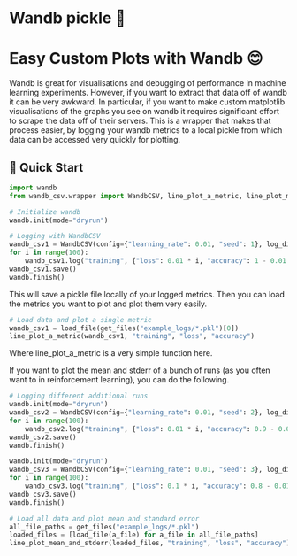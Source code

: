 # Wandb pickle 🥒
# Easy Custom Plots with Wandb 😊

Wandb is great for visualisations and debugging of performance in machine learning experiments. However, if you want to extract that data off of wandb it can be very awkward. In particular, if you want to make custom matplotlib visualisations of the graphs you see on wandb it requires significant effort to scrape the data off of their servers. This is a wrapper that makes that process easier, by logging your wandb metrics to a local pickle from which data can be accessed very quickly for plotting.

## 🚀 Quick Start

```python
import wandb
from wandb_csv.wrapper import WandbCSV, line_plot_a_metric, line_plot_mean_and_stderr, load_file, get_files

# Initialize wandb
wandb.init(mode="dryrun")

# Logging with WandbCSV
wandb_csv1 = WandbCSV(config={"learning_rate": 0.01, "seed": 1}, log_dir="example_logs")
for i in range(100):
    wandb_csv1.log("training", {"loss": 0.01 * i, "accuracy": 1 - 0.01 * i})
wandb_csv1.save()
wandb.finish()
```
This will save a pickle file locally of your logged metrics. Then you can load the metrics you want to plot and plot them very easily.

```python
# Load data and plot a single metric
wandb_csv1 = load_file(get_files("example_logs/*.pkl")[0])
line_plot_a_metric(wandb_csv1, "training", "loss", "accuracy")
```

Where line_plot_a_metric is a very simple function here.

If you want to plot the mean and stderr of a bunch of runs (as you often want to in reinforcement learning), you can do the following.

```python
# Logging different additional runs
wandb.init(mode="dryrun")
wandb_csv2 = WandbCSV(config={"learning_rate": 0.01, "seed": 2}, log_dir="example_logs")
for i in range(100):
    wandb_csv2.log("training", {"loss": 0.01 * i, "accuracy": 0.9 - 0.01 * i})
wandb_csv2.save()
wandb.finish()

wandb.init(mode="dryrun")
wandb_csv3 = WandbCSV(config={"learning_rate": 0.01, "seed": 3}, log_dir="example_logs")
for i in range(100):
    wandb_csv3.log("training", {"loss": 0.1 * i, "accuracy": 0.8 - 0.01 * i})
wandb_csv3.save()
wandb.finish()

# Load all data and plot mean and standard error
all_file_paths = get_files("example_logs/*.pkl")
loaded_files = [load_file(a_file) for a_file in all_file_paths]
line_plot_mean_and_stderr(loaded_files, "training", "loss", "accuracy")
```

